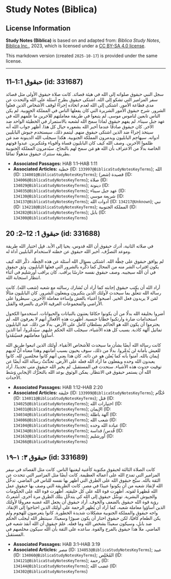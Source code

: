 # Study Notes (Biblica)

## License Information

**Study Notes (Biblica)** is based on and adapted from: _Biblica Study Notes_, [Biblica Inc.](https://www.biblica.com/), 2023, which is licensed under a [CC BY-SA 4.0 license](https://creativecommons.org/licenses/by-sa/4.0/legalcode.en).

This markdown version (created `2025-10-17`) is provided under the same license.



--------------------------------

## حبقوق 1:1–11 (id: 331687)

سجل النبي حبقوق صلواته إلى الله في هيئة قصائد. كانت صلاة حبقوق الأولى مثل قصائد سفر المزامير التي تشكو إلى الله. اشتكى حبقوق بطرح أسئلة على الله والتحدث عن مدى فظاعة الأمور. اشتكى إلى الله لعدم اتخاذه إجراءً لوقف الأشخاص الذين فعلوا الشرور. شرح حبقوق الأمور الشريرة التي كان يفعلها الناس في المملكة الجنوبية. لم يكن الناس تابعين لناموس موسى. لم يتبعوا في طريقة معاملتهم للآخرين ما علَّمهم الله في عهد جبل سيناء. لم يفهم حبقوق لماذا سمح الله لشعبه بالاستمرار في الخطيئة الواحد ضد الآخر. كان حبقوق صادقًا عندما أخبر الله بشعوره حيال كل هذا. أظهر جواب الله أنه سيتخذ إجراءً ضد الذين اشتكى حبقوق منهم. ليتمم ذلك، سيستخدم جيوش البابليين أدواته. سيهاجم البابليون ويدمرون المملكة الجنوبية. هكذا سيجلب الله الدينونة ضد مَن ظلموا الآخرين. وصف الله كيف كان البابليون قساة وأقوياء ومُتكبرين. عبدوا قوتهم الخاصة بدلًا من الاعتراف بأن الله هو مَن سمح لهم بالنجاح. سيُدمرون المملكة الجنوبية بطريقة ستترك حبقوق مذهولًا تمامًا.

* **Associated Passages:** HAB 1:1–HAB 1:11
* **Associated Articles:** خطية (ID: `133997@BiblicaStudyNotesKeyTerms`); الله (ID: `134001@BiblicaStudyNotesKeyTerms`); قصيدة (شعر) (ID: `134006@BiblicaStudyNotesKeyTerms`); صلاة (ID: `134029@BiblicaStudyNotesKeyTerms`); دينونة (ID: `134035@BiblicaStudyNotesKeyTerms`); عهد جبل سيناء (ID: `134130@BiblicaStudyNotesKeyTerms`); شريعة موسي (ID: `134137@BiblicaStudyNotesKeyTerms`); أدوات الله (ID: `134217@Unknown`); نبي (ID: `134218@BiblicaStudyNotesKeyTerms`); المملكة الجنوبية (ID: `134282@BiblicaStudyNotesKeyTerms`); بابل (ID: `134300@BiblicaStudyNotesKeyTerms`)

## حبقوق 1: 12–2: 20 (id: 331688)

في صلاته الثانية، أدرك حبقوق أن الله قدوس، يحيا إلى الأبد. قبِل اختيار الله طريقة وموعد التصرُّف. أخبر الله حبقوق عن خطته لاستخدام البابليين أداة له. 

لم يوافق حبقوق على خِطَّة الله. اشتكى بسؤال الله أسئلة عن هذه الخِطَّة. ذكَّر الله كيف يكون اقتراب الشر منه من المحال كما ذكَّره بالشرور التي فعلها البابليون. وثق حبقوق في أن الله سيجيبه. وصف حبقوق نفسه حارسًا يراقب. كان يراقب أورشليم في أثناء انتظار استجابة الله. 

أراد الله أن يكتب حبقوق إجابته كما أراد أن تُشارك رسالته مع شعبه (شعب الله). كانت رسالة الله تتعلَّق بما سيحدث لأولئك الذين يتكبرون ويفعلون الشرور. كان البابليون مثالًا لمَن لا يريدون فعل الخير. أصبحوا أغنياء بالغش وإساءة معاملة الآخرين. سيطروا على الأراضي والمجموعات العرقية الأخرى بالسرقة والقتل. 

أضروا بخليقة الله بدلًا من أن يكونوا حكامًا يعتنون بالنباتات والحيوانات. استخدموا الكحول استخدامات ضارة وارتكبوا خطايا جنسية. أظهرت هذه الأفعال أنهم لا يعرفون الله. لم يحترموا أن يكون الله هو الحاكم بسلطان كامل على الأرض. بدلًا من ذلك، عبد البابليون تماثيل آلهة كاذبة. بسبب كل هذه الأشياء، سيجلب الله الحكم عليهم. سيُدمَّروا، أما الذين أساؤوا معاملتهم فسيُنقَذوا. 

كانت رسالة الله أيضًا بشأن ما سيحدث للأشخاص الأتقياء. أولئك الذين اتبعوا طريق الله للعيش بأمانة لن يُدمَّروا. بدلًا من ذلك، سوف يحيون بسبب أمانتهم وهذا معناه أنَّ لديهم إيمان بالله. آمنوا بأنه كما يُعلن هو عن ذاته. كان هذا يعني أنهم كانوا مخلصين لله. كانوا يعبدون الله وحده ويفعلون ما أراد الله فعله على الأرض. تحدَّّثتْ رسالة الله أيضًا عن توقيت حدوث هذه الأشياء. ستحدث في المستقبل. لم يخبر الله حبقوق متى تحديدًا. أراد الله أن يستمر حبقوق في الانتظار. يمكن الوثوق بوعد الله بالتحرُّك الإيجابي وَسَط الأحداث.

* **Associated Passages:** HAB 1:12–HAB 2:20
* **Associated Articles:** خليقة (ID: `133999@BiblicaStudyNotesKeyTerms`); حُكّام  (ID: `134011@BiblicaStudyNotesKeyTerms`); قتل (ID: `134025@BiblicaStudyNotesKeyTerms`); اختيارات الله (ID: `134031@BiblicaStudyNotesKeyTerms`); الإيمان (ID: `134034@BiblicaStudyNotesKeyTerms`); آلهة باطلة (ID: `134086@BiblicaStudyNotesKeyTerms`); شعب الله (ID: `134104@BiblicaStudyNotesKeyTerms`); عبادة الله وحده (ID: `134134@BiblicaStudyNotesKeyTerms`); قُدس/ قداسة (ID: `134163@BiblicaStudyNotesKeyTerms`); أورشليم (ID: `134266@BiblicaStudyNotesKeyTerms`)

## حبقوق ٣: ١–١٩ (id: 331689)

كانت الصلاة الثالثة لحبقوق مكتوبة كأغنية ليغنيها الناس. كانت مثل القصائد في سِفر المزامير التي تمدح الله على أعماله العظيمة. كانت أيضًا مثل المزامير التي تتحدث عن الثقة بالله. سبَّح حبقوق الله على الطرق التي أظهر بها نفسه للناس في الماضي. تدخَّل الله لإنقاذ شعبه من أن يكونوا عبيدًا في مصر. كانت الطريقة التي وصف بها حبقوق عمل الله مُظهرةً لقوته. أظهرت قوة الله على كل خليقته. أظهرت قوة الله على الحكومات والجيوش البشرية. توسَّل حبقوق إلى الله كي يتدخَّل بتلك الطرق مرة أخرى. أشعرتْ رؤية قوة الله حبقوق بالضعف والخوف. أراد حبقوق أن يجعل الله غضبه معروفًا لأولئك الذين أساؤوا معاملة شعبه، كما أراد أن يُظهر الرحمة على أولئك الذين احتاجوا إلى الإنقاذ. واجه حبقوق والمملكة الجنوبية مشكلات شديدة الخطورة. كانوا يتعرضون للهجوم ولم يكن الطعام كافيًا، لكن حبقوق اختار أن يكون صبورًا وسعيدًا. سينتظر الله ليجلب الحكم ضد بابل، وسيكون سعيدًا بشخص الله وما فعله. علمَ حبقوق أن الله أنقذ شعبه في الماضي. ملأ هذا حبقوق بالفرح والقوة. ساعده على الثقة بأن الله سيكون مخلصهم في المستقبل.

* **Associated Passages:** HAB 3:1–HAB 3:19
* **Associated Articles:** مصر (ID: `134053@BiblicaStudyNotesKeyTerms`); عبيد (ID: `134060@BiblicaStudyNotesKeyTerms`); المُخَلِص (ID: `134121@BiblicaStudyNotesKeyTerms`); رحمة (ID: `134144@BiblicaStudyNotesKeyTerms`); غضب الله (ID: `134302@BiblicaStudyNotesKeyTerms`)


